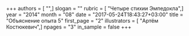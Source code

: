 +++
authors = [ "",]
slogan = ""
rubric = [ "Четыре стихии Эмпедокла",]
year = "2014"
month = "08"
date = "2017-05-24T18:43:27+03:00"
title = "Объяснение опыта 5"
first_page = "2"
illustrators = [ "Артём Костюкевич",]
npages = "3"
in_sample = false
+++
